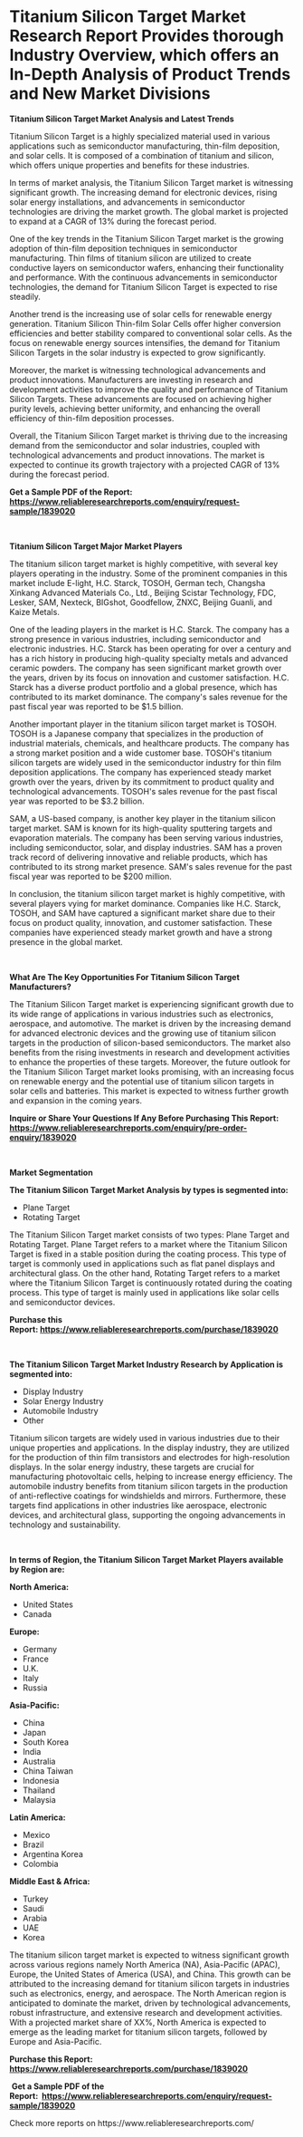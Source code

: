 <p><h1>Titanium Silicon Target Market Research Report Provides thorough Industry Overview, which offers an In-Depth Analysis of Product Trends and New Market Divisions</h1></p><p><strong>Titanium Silicon Target Market Analysis and Latest Trends</strong></p>
<p><p>Titanium Silicon Target is a highly specialized material used in various applications such as semiconductor manufacturing, thin-film deposition, and solar cells. It is composed of a combination of titanium and silicon, which offers unique properties and benefits for these industries.</p><p>In terms of market analysis, the Titanium Silicon Target market is witnessing significant growth. The increasing demand for electronic devices, rising solar energy installations, and advancements in semiconductor technologies are driving the market growth. The global market is projected to expand at a CAGR of 13% during the forecast period.</p><p>One of the key trends in the Titanium Silicon Target market is the growing adoption of thin-film deposition techniques in semiconductor manufacturing. Thin films of titanium silicon are utilized to create conductive layers on semiconductor wafers, enhancing their functionality and performance. With the continuous advancements in semiconductor technologies, the demand for Titanium Silicon Target is expected to rise steadily.</p><p>Another trend is the increasing use of solar cells for renewable energy generation. Titanium Silicon Thin-film Solar Cells offer higher conversion efficiencies and better stability compared to conventional solar cells. As the focus on renewable energy sources intensifies, the demand for Titanium Silicon Targets in the solar industry is expected to grow significantly.</p><p>Moreover, the market is witnessing technological advancements and product innovations. Manufacturers are investing in research and development activities to improve the quality and performance of Titanium Silicon Targets. These advancements are focused on achieving higher purity levels, achieving better uniformity, and enhancing the overall efficiency of thin-film deposition processes.</p><p>Overall, the Titanium Silicon Target market is thriving due to the increasing demand from the semiconductor and solar industries, coupled with technological advancements and product innovations. The market is expected to continue its growth trajectory with a projected CAGR of 13% during the forecast period.</p></p>
<p><strong>Get a Sample PDF of the Report:&nbsp; <a href="https://www.reliableresearchreports.com/enquiry/request-sample/1839020">https://www.reliableresearchreports.com/enquiry/request-sample/1839020</a></strong></p>
<p>&nbsp;</p>
<p><strong>Titanium Silicon Target Major Market Players</strong></p>
<p><p>The titanium silicon target market is highly competitive, with several key players operating in the industry. Some of the prominent companies in this market include E-light, H.C. Starck, TOSOH, German tech, Changsha Xinkang Advanced Materials Co., Ltd., Beijing Scistar Technology, FDC, Lesker, SAM, Nexteck, BIGshot, Goodfellow, ZNXC, Beijing Guanli, and Kaize Metals.</p><p>One of the leading players in the market is H.C. Starck. The company has a strong presence in various industries, including semiconductor and electronic industries. H.C. Starck has been operating for over a century and has a rich history in producing high-quality specialty metals and advanced ceramic powders. The company has seen significant market growth over the years, driven by its focus on innovation and customer satisfaction. H.C. Starck has a diverse product portfolio and a global presence, which has contributed to its market dominance. The company's sales revenue for the past fiscal year was reported to be $1.5 billion.</p><p>Another important player in the titanium silicon target market is TOSOH. TOSOH is a Japanese company that specializes in the production of industrial materials, chemicals, and healthcare products. The company has a strong market position and a wide customer base. TOSOH's titanium silicon targets are widely used in the semiconductor industry for thin film deposition applications. The company has experienced steady market growth over the years, driven by its commitment to product quality and technological advancements. TOSOH's sales revenue for the past fiscal year was reported to be $3.2 billion.</p><p>SAM, a US-based company, is another key player in the titanium silicon target market. SAM is known for its high-quality sputtering targets and evaporation materials. The company has been serving various industries, including semiconductor, solar, and display industries. SAM has a proven track record of delivering innovative and reliable products, which has contributed to its strong market presence. SAM's sales revenue for the past fiscal year was reported to be $200 million.</p><p>In conclusion, the titanium silicon target market is highly competitive, with several players vying for market dominance. Companies like H.C. Starck, TOSOH, and SAM have captured a significant market share due to their focus on product quality, innovation, and customer satisfaction. These companies have experienced steady market growth and have a strong presence in the global market.</p></p>
<p>&nbsp;</p>
<p><strong>What Are The Key Opportunities For Titanium Silicon Target Manufacturers?</strong></p>
<p><p>The Titanium Silicon Target market is experiencing significant growth due to its wide range of applications in various industries such as electronics, aerospace, and automotive. The market is driven by the increasing demand for advanced electronic devices and the growing use of titanium silicon targets in the production of silicon-based semiconductors. The market also benefits from the rising investments in research and development activities to enhance the properties of these targets. Moreover, the future outlook for the Titanium Silicon Target market looks promising, with an increasing focus on renewable energy and the potential use of titanium silicon targets in solar cells and batteries. This market is expected to witness further growth and expansion in the coming years.</p></p>
<p><strong>Inquire or Share Your Questions If Any Before Purchasing This Report: <a href="https://www.reliableresearchreports.com/enquiry/pre-order-enquiry/1839020">https://www.reliableresearchreports.com/enquiry/pre-order-enquiry/1839020</a></strong></p>
<p>&nbsp;</p>
<p><strong>Market Segmentation</strong></p>
<p><strong>The Titanium Silicon Target Market Analysis by types is segmented into:</strong></p>
<p><ul><li>Plane Target</li><li>Rotating Target</li></ul></p>
<p><p>The Titanium Silicon Target market consists of two types: Plane Target and Rotating Target. Plane Target refers to a market where the Titanium Silicon Target is fixed in a stable position during the coating process. This type of target is commonly used in applications such as flat panel displays and architectural glass. On the other hand, Rotating Target refers to a market where the Titanium Silicon Target is continuously rotated during the coating process. This type of target is mainly used in applications like solar cells and semiconductor devices.</p></p>
<p><strong>Purchase this Report:&nbsp;<a href="https://www.reliableresearchreports.com/purchase/1839020">https://www.reliableresearchreports.com/purchase/1839020</a></strong></p>
<p>&nbsp;</p>
<p><strong>The Titanium Silicon Target Market Industry Research by Application is segmented into:</strong></p>
<p><ul><li>Display Industry</li><li>Solar Energy Industry</li><li>Automobile Industry</li><li>Other</li></ul></p>
<p><p>Titanium silicon targets are widely used in various industries due to their unique properties and applications. In the display industry, they are utilized for the production of thin film transistors and electrodes for high-resolution displays. In the solar energy industry, these targets are crucial for manufacturing photovoltaic cells, helping to increase energy efficiency. The automobile industry benefits from titanium silicon targets in the production of anti-reflective coatings for windshields and mirrors. Furthermore, these targets find applications in other industries like aerospace, electronic devices, and architectural glass, supporting the ongoing advancements in technology and sustainability.</p></p>
<p>&nbsp;</p>
<p><strong>In terms of Region, the Titanium Silicon Target Market Players available by Region are:</strong></p>
<p>
    <p> <strong> North America: </strong>
        <ul>
            <li>United States</li>
            <li>Canada</li>
        </ul>
        </p> 
    <p> <strong> Europe: </strong>
        <ul>
            <li>Germany</li>
            <li>France</li>
            <li>U.K.</li>
            <li>Italy</li>
            <li>Russia</li>
        </ul>
        </p> 
    <p> <strong> Asia-Pacific: </strong>
        <ul>
            <li>China</li>
            <li>Japan</li>
            <li>South Korea</li>
            <li>India</li>
            <li>Australia</li>
            <li>China Taiwan</li>
            <li>Indonesia</li>
            <li>Thailand</li>
            <li>Malaysia</li>
        </ul>
        </p> 
    <p> <strong> Latin America: </strong>
        <ul>
            <li>Mexico</li>
            <li>Brazil</li>
            <li>Argentina Korea</li>
            <li>Colombia</li>
        </ul>
        </p> 
    <p> <strong> Middle East & Africa: </strong>
        <ul>
            <li>Turkey</li>
            <li>Saudi</li>
            <li>Arabia</li>
            <li>UAE</li>
            <li>Korea</li>
        </ul>
    </p>
    </p>
<p><p>The titanium silicon target market is expected to witness significant growth across various regions namely North America (NA), Asia-Pacific (APAC), Europe, the United States of America (USA), and China. This growth can be attributed to the increasing demand for titanium silicon targets in industries such as electronics, energy, and aerospace. The North American region is anticipated to dominate the market, driven by technological advancements, robust infrastructure, and extensive research and development activities. With a projected market share of XX%, North America is expected to emerge as the leading market for titanium silicon targets, followed by Europe and Asia-Pacific.</p></p>
<p><strong>Purchase this Report: <a href="https://www.reliableresearchreports.com/purchase/1839020">https://www.reliableresearchreports.com/purchase/1839020</a></strong></p>
<p>&nbsp;<strong>Get a Sample PDF of the Report:&nbsp;&nbsp;<a href="https://www.reliableresearchreports.com/enquiry/request-sample/1839020">https://www.reliableresearchreports.com/enquiry/request-sample/1839020</a></strong></p>
<p><strong></strong></p>
<p>Check more reports on https://www.reliableresearchreports.com/</p>